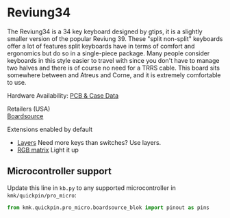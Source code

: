 # Reviung34

The Reviung34 is a 34 key keyboard designed by gtips, it is a slightly smaller
version of the popular Reviung 39. These "split non-split" keyboards offer a lot
of features split keyboards have in terms of comfort and ergonomics but do so in
a single-piece package. Many people consider keyboards in this style easier to
travel with since you don't have to manage two halves and there is of course no
need for a TRRS cable. This board sits somewhere between and Atreus and Corne,
and it is extremely comfortable to use.

Hardware Availability: [PCB & Case Data](https://github.com/gtips/reviung/tree/master)

Retailers (USA)  
[Boardsource](https://boardsource.xyz/store)  

Extensions enabled by default  
- [Layers](/docs/en/layers.md) Need more keys than switches? Use layers.
- [RGB matrix](/docs/en/peg_rgb_matrix.md) Light it up

## Microcontroller support

Update this line in `kb.py` to any supported microcontroller in `kmk/quickpin/pro_micro`:

```python
from kmk.quickpin.pro_micro.boardsource_blok import pinout as pins
```

